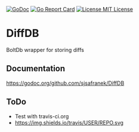 [![GoDoc](https://godoc.org/github.com/sjsafranek/GeoSkeletonDB?status.png)](https://godoc.org/github.com/sjsafranek/DiffDB)
[![Go Report Card](https://goreportcard.com/badge/github.com/sjsafranek/skeletondb)](https://goreportcard.com/report/github.com/sjsafranek/DiffDB)
[![License MIT License](https://img.shields.io/github/license/mashape/apistatus.svg)](http://sjsafranek.github.io/DiffDB/)

# DiffDB
BoltDb wrapper for storing diffs

## Documentation
https://godoc.org/github.com/sjsafranek/DiffDB

## ToDo
 - Test with travis-ci.org
 - https://img.shields.io/travis/USER/REPO.svg
